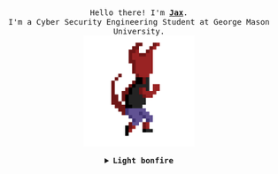 <p align="center">
  <br>
  <samp>
    Hello there! I'm <b><a rel="nofollow noopener noreferrer" target="_blank" href="https://www.jax.to">Jax</a></b>.
    <br>I'm a Cyber Security Engineering Student at George Mason University.<br>

</samp>
<img src="https://raw.githubusercontent.com/anger/anger/master/assets/run2.gif" width="200"/>

</p>

<details align="center">

<summary> <b> <samp> Light bonfire </samp></b></summary>
<samp>
 <b><h2 style="color: #fc6203">B O N F I R E &nbsp; L I T !</h2> </b>

<img src="https://raw.githubusercontent.com/anger/anger/master/assets/bonefire.gif" width="200"/>

Current Project: <a href="https://github.com/anger/puppycrush">Puppy Crush</a>

<p align="center">
  <a rel="nofollow noopener noreferrer" target="_blank" href="https://www.linkedin.com/in/jaxdunfee/">
  <img src="https://raw.githubusercontent.com/anger/anger/master/assets/linkedin.png" width="30px" alt="LinkedIn"></a>
  &nbsp; 
  &nbsp;
  <a rel="nofollow noopener noreferrer" target="_blank" href="https://twitter.com/0xAnger">
  <img src="https://raw.githubusercontent.com/anger/anger/master/assets/twitter.png" width="30px" alt="Twitter"></a>
  &nbsp; 
  &nbsp;
  <a rel="nofollow noopener noreferrer" target="_blank" href="https://jaxd.dev/">
  <img src="https://raw.githubusercontent.com/anger/anger/master/assets/estus_flask.png" width="23px" alt="Secret"></a>
</p> 


</samp>
</details>
